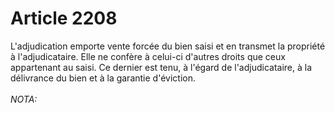 # Article 2208

L'adjudication emporte vente forcée du bien saisi et en transmet la propriété à l'adjudicataire.    Elle ne confère à celui-ci d'autres droits que ceux appartenant au saisi. Ce dernier est tenu, à l'égard de l'adjudicataire, à la délivrance du bien et à la garantie d'éviction.<br/><br/><i>NOTA:</i>